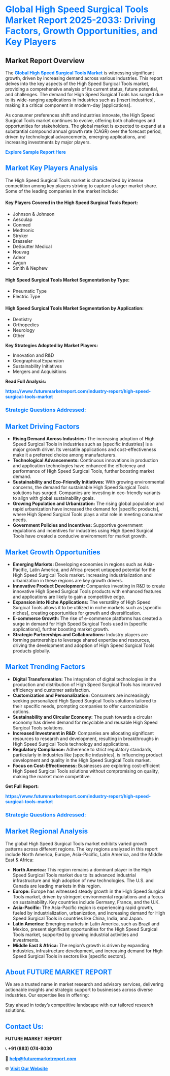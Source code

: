 <h1 style="color: #007BFF;">Global High Speed Surgical Tools Market Report 2025-2033: Driving Factors, Growth Opportunities, and Key Players</h1>

<section id="overview">
<h2>Market Report Overview</h2>
<p>The <a href="https://www.futuremarketreport.com/industry-report/high-speed-surgical-tools-market" style="color: #007BFF; text-decoration: none;"><strong>Global High Speed Surgical Tools Market</strong></a> is witnessing significant growth, driven by increasing demand across various industries. This report delves into the key aspects of the High Speed Surgical Tools market, providing a comprehensive analysis of its current status, future potential, and challenges. The demand for High Speed Surgical Tools has surged due to its wide-ranging applications in industries such as [insert industries], making it a critical component in modern-day [applications].</p>
<p>As consumer preferences shift and industries innovate, the High Speed Surgical Tools market continues to evolve, offering both challenges and opportunities for stakeholders. The global market is expected to expand at a substantial compound annual growth rate (CAGR) over the forecast period, driven by technological advancements, emerging applications, and increasing investments by major players.</p>
</section>

<section id="overview">
<p><a href="https://www.futuremarketreport.com/request-sample/reportId=79264" style="color: #007BFF; text-decoration: none;"><strong>Explore Sample Report Here</strong></a></p>
</section>

<section id="key-players">
<h2 style="color: #007BFF;">Market Key Players Analysis</h2>
<p>The High Speed Surgical Tools market is characterized by intense competition among key players striving to capture a larger market share. Some of the leading companies in the market include:</p>
<h4>Key Players Covered in the High Speed Surgical Tools Report:</h4>
<ul><li>Johnson &amp; Johnson</li><li>Aesculap</li><li>Conmed</li><li>Medtronic</li><li>Stryker</li><li>Brasseler</li><li>DeSoutter Medical</li><li>Nouvag</li><li>Adeor</li><li>Aygun</li><li>Smith &amp; Nephew</li></ul>
<h4>High Speed Surgical Tools Market Segmentation by Type:</h4>
<ul><li>Pneumatic Type</li><li>Electric Type</li></ul>

<h4>High Speed Surgical Tools Market Segmentation by Application:</h4>
<ul><li>Dentistry</li><li>Orthopedics</li><li>Neurology</li><li>Other</li></ul>
<p><strong>Key Strategies Adopted by Market Players:</strong></p>
<ul>
<li>Innovation and R&D</li>
<li>Geographical Expansion</li>
<li>Sustainability Initiatives</li>
<li>Mergers and Acquisitions</li>
</ul>
</section>

<section>
<p><strong>Read Full Analysis: </strong></p><a href="https://www.futuremarketreport.com/industry-report/high-speed-surgical-tools-market" style="color: #007BFF; text-decoration: none;"><strong>https://www.futuremarketreport.com/industry-report/high-speed-surgical-tools-market</strong></a>
<h3 style="color: #007BFF;">Strategic Questions Addressed:</h3>
</section>

<section id="driving-factors">
<h2 style="color: #007BFF;">Market Driving Factors</h2>
<ul>
<li><strong>Rising Demand Across Industries:</strong> The increasing adoption of High Speed Surgical Tools in industries such as [specific industries] is a major growth driver. Its versatile applications and cost-effectiveness make it a preferred choice among manufacturers.</li>
<li><strong>Technological Advancements:</strong> Continuous innovations in production and application technologies have enhanced the efficiency and performance of High Speed Surgical Tools, further boosting market demand.</li>
<li><strong>Sustainability and Eco-Friendly Initiatives:</strong> With growing environmental concerns, the demand for sustainable High Speed Surgical Tools solutions has surged. Companies are investing in eco-friendly variants to align with global sustainability goals.</li>
<li><strong>Growing Population and Urbanization:</strong> The rising global population and rapid urbanization have increased the demand for [specific products], where High Speed Surgical Tools plays a vital role in meeting consumer needs.</li>
<li><strong>Government Policies and Incentives:</strong> Supportive government regulations and incentives for industries using High Speed Surgical Tools have created a conducive environment for market growth.</li>
</ul>
</section>

<section id="growth-opportunities">
<h2 style="color: #007BFF;">Market Growth Opportunities</h2>
<ul>
<li><strong>Emerging Markets:</strong> Developing economies in regions such as Asia-Pacific, Latin America, and Africa present untapped potential for the High Speed Surgical Tools market. Increasing industrialization and urbanization in these regions are key growth drivers.</li>
<li><strong>Innovative Product Development:</strong> Companies investing in R&D to create innovative High Speed Surgical Tools products with enhanced features and applications are likely to gain a competitive edge.</li>
<li><strong>Expansion into Niche Applications:</strong> The versatility of High Speed Surgical Tools allows it to be utilized in niche markets such as [specific niches], creating opportunities for growth and diversification.</li>
<li><strong>E-commerce Growth:</strong> The rise of e-commerce platforms has created a surge in demand for High Speed Surgical Tools used in [specific applications], further boosting market growth.</li>
<li><strong>Strategic Partnerships and Collaborations:</strong> Industry players are forming partnerships to leverage shared expertise and resources, driving the development and adoption of High Speed Surgical Tools products globally.</li>
</ul>
</section>

<section id="trending-factors">
<h2 style="color: #007BFF;">Market Trending Factors</h2>
<ul>
<li><strong>Digital Transformation:</strong> The integration of digital technologies in the production and distribution of High Speed Surgical Tools has improved efficiency and customer satisfaction.</li>
<li><strong>Customization and Personalization:</strong> Consumers are increasingly seeking personalized High Speed Surgical Tools solutions tailored to their specific needs, prompting companies to offer customizable options.</li>
<li><strong>Sustainability and Circular Economy:</strong> The push towards a circular economy has driven demand for recyclable and reusable High Speed Surgical Tools solutions.</li>
<li><strong>Increased Investment in R&D:</strong> Companies are allocating significant resources to research and development, resulting in breakthroughs in High Speed Surgical Tools technology and applications.</li>
<li><strong>Regulatory Compliance:</strong> Adherence to strict regulatory standards, particularly in industries like [specific industries], is influencing product development and quality in the High Speed Surgical Tools market.</li>
<li><strong>Focus on Cost-Effectiveness:</strong> Businesses are exploring cost-efficient High Speed Surgical Tools solutions without compromising on quality, making the market more competitive.</li>
</ul>
</section>

<section>
<p><strong>Get Full Report: </strong></p><a href="https://www.futuremarketreport.com/industry-report/high-speed-surgical-tools-market" style="color: #007BFF; text-decoration: none;"><strong>https://www.futuremarketreport.com/industry-report/high-speed-surgical-tools-market</strong></a>
<h3 style="color: #007BFF;">Strategic Questions Addressed:</h3>
</section>


<section id="regional-analysis">
<h2 style="color: #007BFF;">Market Regional Analysis</h2>
<p>The global High Speed Surgical Tools market exhibits varied growth patterns across different regions. The key regions analyzed in this report include North America, Europe, Asia-Pacific, Latin America, and the Middle East & Africa:</p>
<ul>
<li><strong>North America:</strong> This region remains a dominant player in the High Speed Surgical Tools market due to its advanced industrial infrastructure and high adoption of new technologies. The U.S. and Canada are leading markets in this region.</li>
<li><strong>Europe:</strong> Europe has witnessed steady growth in the High Speed Surgical Tools market, driven by stringent environmental regulations and a focus on sustainability. Key countries include Germany, France, and the U.K.</li>
<li><strong>Asia-Pacific:</strong> The Asia-Pacific region is experiencing rapid growth, fueled by industrialization, urbanization, and increasing demand for High Speed Surgical Tools in countries like China, India, and Japan.</li>
<li><strong>Latin America:</strong> Emerging markets in Latin America, such as Brazil and Mexico, present significant opportunities for the High Speed Surgical Tools market, supported by growing industrial activities and investments.</li>
<li><strong>Middle East & Africa:</strong> The region’s growth is driven by expanding industries, infrastructure development, and increasing demand for High Speed Surgical Tools in sectors like [specific sectors].</li>
</ul>
</section>

<footer>
<h2 style="color: #007BFF;">About FUTURE MARKET REPORT</h2>
<p>We are a trusted name in market research and advisory services, delivering actionable insights and strategic support to businesses across diverse industries. Our expertise lies in offering:</p>

<p>Stay ahead in today’s competitive landscape with our tailored research solutions.</p>

<h2 style="color: #007BFF;">Contact Us:</h2>
<p><strong>FUTURE MARKET REPORT</strong></p>
<p>📞 <strong>+91 (883) 074-8030</strong></p>
<p>📧 <strong><a href="mailto:help@futuremarketreport.com" style="color: #007BFF;">help@futuremarketreport.com</a></strong></p>
<p>🌐 <strong><a href="https://www.futuremarketreport.com/" style="color: #007BFF;">Visit Our Website</a></strong></p>
</footer>
